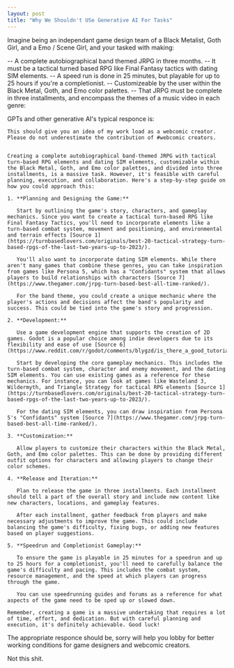 ```yaml
---
layout: post
title: "Why We Shouldn't USe Generative AI For Tasks"
---
```

Imagine being an independant game design team of a Black Metalist, Goth Girl, and a Emo / Scene Girl, and your tasked with making:

-- A complete autobiographical band themed JRPG in three months.
-- It must be a tactical turned based RPG like Final Fantasy tactics with dating SIM elements.
-- A speed run is done in 25 minutes, but playable for up to 25 hours if you're a completionist.
-- Customizeable by the user within the Black Metal, Goth, and Emo color palettes.
-- That JRPG must be complete in three installments, and encompass the themes of a music video in each genre:

GPTs and other generative AI's typical responce is:

~~~
This should give you an idea of my work load as a webcomic creator. Please do not underestimate the contribution of #webcomic creators.


Creating a complete autobiographical band-themed JRPG with tactical turn-based RPG elements and dating SIM elements, customizable within the Black Metal, Goth, and Emo color palettes, and divided into three installments, is a massive task. However, it's feasible with careful planning, execution, and collaboration. Here's a step-by-step guide on how you could approach this:

1. **Planning and Designing the Game:**

   Start by outlining the game's story, characters, and gameplay mechanics. Since you want to create a tactical turn-based RPG like Final Fantasy Tactics, you'll need to incorporate elements like a turn-based combat system, movement and positioning, and environmental and terrain effects [Source 1](https://turnbasedlovers.com/originals/best-20-tactical-strategy-turn-based-rpgs-of-the-last-two-years-up-to-2023/).

   You'll also want to incorporate dating SIM elements. While there aren't many games that combine these genres, you can take inspiration from games like Persona 5, which has a "Confidants" system that allows players to build relationships with characters [Source 7](https://www.thegamer.com/jrpg-turn-based-best-all-time-ranked/).

   For the band theme, you could create a unique mechanic where the player's actions and decisions affect the band's popularity and success. This could be tied into the game's story and progression.

2. **Development:**

   Use a game development engine that supports the creation of 2D games. Godot is a popular choice among indie developers due to its flexibility and ease of use [Source 6](https://www.reddit.com/r/godot/comments/blygzd/is_there_a_good_tutorial_for_making_turn_based/).

   Start by developing the core gameplay mechanics. This includes the turn-based combat system, character and enemy movement, and the dating SIM elements. You can use existing games as a reference for these mechanics. For instance, you can look at games like Wasteland 3, Wildermyth, and Triangle Strategy for tactical RPG elements [Source 1](https://turnbasedlovers.com/originals/best-20-tactical-strategy-turn-based-rpgs-of-the-last-two-years-up-to-2023/).

   For the dating SIM elements, you can draw inspiration from Persona 5's "Confidants" system [Source 7](https://www.thegamer.com/jrpg-turn-based-best-all-time-ranked/).

3. **Customization:**

   Allow players to customize their characters within the Black Metal, Goth, and Emo color palettes. This can be done by providing different outfit options for characters and allowing players to change their color schemes.

4. **Release and Iteration:**

   Plan to release the game in three installments. Each installment should tell a part of the overall story and include new content like new characters, locations, and gameplay features.

   After each installment, gather feedback from players and make necessary adjustments to improve the game. This could include balancing the game's difficulty, fixing bugs, or adding new features based on player suggestions.

5. **Speedrun and Completionist Gameplay:**

   To ensure the game is playable in 25 minutes for a speedrun and up to 25 hours for a completionist, you'll need to carefully balance the game's difficulty and pacing. This includes the combat system, resource management, and the speed at which players can progress through the game.

   You can use speedrunning guides and forums as a reference for what aspects of the game need to be sped up or slowed down.

Remember, creating a game is a massive undertaking that requires a lot of time, effort, and dedication. But with careful planning and execution, it's definitely achievable. Good luck!
~~~
The appropriate responce should be, sorry will help you lobby for better working conditions for game designers and webcomic creators.

Not this shit.
